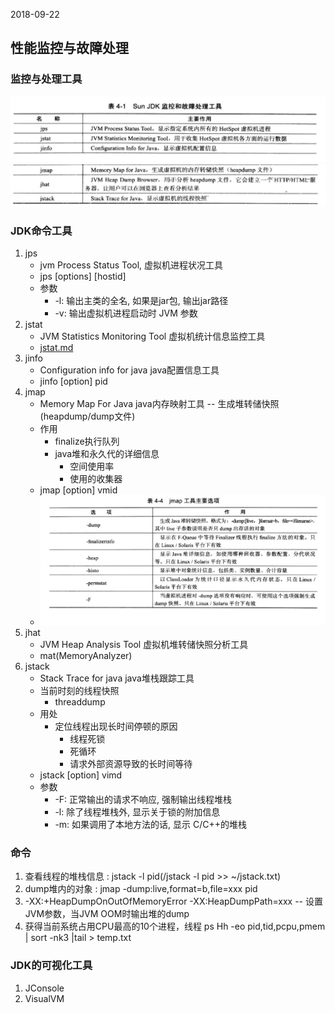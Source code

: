 2018-09-22

## 性能监控与故障处理

### 监控与处理工具
![](1.jpg)
![](2.jpg)

### JDK命令工具
1. jps
    - jvm Process Status Tool, 虚拟机进程状况工具
    - jps [options] [hostid]
    - 参数
        - -l: 输出主类的全名, 如果是jar包, 输出jar路径
        - -v: 输出虚拟机进程启动时 JVM 参数
2. jstat
    - JVM Statistics Monitoring Tool 虚拟机统计信息监控工具
    - [jstat.md](jstat.md)
3. jinfo
    - Configuration info for java java配置信息工具
    - jinfo [option] pid
4. jmap
    - Memory Map For Java java内存映射工具 -- 生成堆转储快照(heapdump/dump文件)
    - 作用
        - finalize执行队列
        - java堆和永久代的详细信息
            - 空间使用率
            - 使用的收集器
    - jmap [option] vmid
    - ![](3.jpg)
5. jhat
    - JVM Heap Analysis Tool 虚拟机堆转储快照分析工具
    - mat(MemoryAnalyzer)
6. jstack
    - Stack Trace for java java堆栈跟踪工具
    - 当前时刻的线程快照
        - threaddump
    - 用处
        - 定位线程出现长时间停顿的原因
            - 线程死锁
            - 死循环
            - 请求外部资源导致的长时间等待
    - jstack [option] vimd
    - 参数
        - -F: 正常输出的请求不响应, 强制输出线程堆栈
        - -l: 除了线程堆栈外, 显示关于锁的附加信息
        - -m: 如果调用了本地方法的话, 显示 C/C++的堆栈
        
### 命令
1. 查看线程的堆栈信息 : jstack -l pid(/jstack -l pid >> ~/jstack.txt)
2. dump堆内的对象 : jmap -dump:live,format=b,file=xxx pid
3. -XX:+HeapDumpOnOutOfMemoryError -XX:HeapDumpPath=xxx  -- 设置JVM参数，当JVM OOM时输出堆的dump
4. 获得当前系统占用CPU最高的10个进程，线程 ps Hh -eo pid,tid,pcpu,pmem | sort -nk3 |tail > temp.txt
        
### JDK的可视化工具
1. JConsole
2. VisualVM